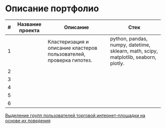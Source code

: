 # Описание портфолио

|#|Название проекта|Описание|Стек|
|---|---|---|---|
|1||Кластеризация и описание кластеров пользователей, проверка гипотез.|python, pandas, numpy, datetime, sklearn, math, scipy, matplotlib, seaborn, plotly.|
|2|   |   |   |
|3|   |   |   |
|4|   |   |   |
|5|   |   |   |
|6|   |   |   |


[Выделение групп пользователей торговой интернет-площадки на основе их поведения](http://example.com/ "Необязательная подсказка")
